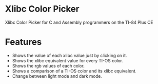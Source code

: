 # Xlibc Color Picker
Xlibc Color Picker for C and Assembly programmers on the TI-84 Plus CE

# Features
* Shows the value of each xlibc value just by clicking on it.
* Shows the xlibc equivalent value for every TI-OS color.
* Shows the rgb values of each color.
* Shows a comparison of a TI-OS color and its xlibc equivalent.
* Change between light mode and dark mode.
